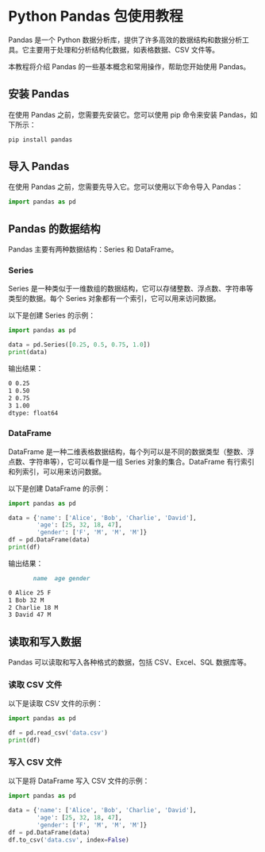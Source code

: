 # Python Pandas 包使用教程

Pandas 是一个 Python 数据分析库，提供了许多高效的数据结构和数据分析工具。它主要用于处理和分析结构化数据，如表格数据、CSV 文件等。

本教程将介绍 Pandas 的一些基本概念和常用操作，帮助您开始使用 Pandas。

## 安装 Pandas

在使用 Pandas 之前，您需要先安装它。您可以使用 pip 命令来安装 Pandas，如下所示：

```py
pip install pandas
```

## 导入 Pandas

在使用 Pandas 之前，您需要先导入它。您可以使用以下命令导入 Pandas：

```py
import pandas as pd
```

## Pandas 的数据结构

Pandas 主要有两种数据结构：Series 和 DataFrame。

### Series

Series 是一种类似于一维数组的数据结构，它可以存储整数、浮点数、字符串等类型的数据。每个 Series 对象都有一个索引，它可以用来访问数据。

以下是创建 Series 的示例：

```py
import pandas as pd

data = pd.Series([0.25, 0.5, 0.75, 1.0])
print(data)
```

输出结果：

```md
0 0.25
1 0.50
2 0.75
3 1.00
dtype: float64
```

### DataFrame

DataFrame 是一种二维表格数据结构，每个列可以是不同的数据类型（整数、浮点数、字符串等），它可以看作是一组 Series 对象的集合。DataFrame 有行索引和列索引，可以用来访问数据。

以下是创建 DataFrame 的示例：

```py
import pandas as pd

data = {'name': ['Alice', 'Bob', 'Charlie', 'David'],
        'age': [25, 32, 18, 47],
        'gender': ['F', 'M', 'M', 'M']}
df = pd.DataFrame(data)
print(df)
```

输出结果：

```md
       name  age gender

0 Alice 25 F
1 Bob 32 M
2 Charlie 18 M
3 David 47 M
```

## 读取和写入数据

Pandas 可以读取和写入各种格式的数据，包括 CSV、Excel、SQL 数据库等。

### 读取 CSV 文件

以下是读取 CSV 文件的示例：

```py
import pandas as pd

df = pd.read_csv('data.csv')
print(df)
```

### 写入 CSV 文件

以下是将 DataFrame 写入 CSV 文件的示例：

```py
import pandas as pd

data = {'name': ['Alice', 'Bob', 'Charlie', 'David'],
        'age': [25, 32, 18, 47],
        'gender': ['F', 'M', 'M', 'M']}
df = pd.DataFrame(data)
df.to_csv('data.csv', index=False)
```

